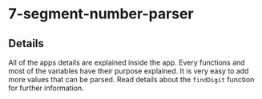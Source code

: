 # 7-segment-number-parser

## Details

All of the apps details are explained inside the app. Every functions and most of the variables have their purpose explained.
It is very easy to add more values that can be parsed. Read details about the `findDigit` function for further information.
